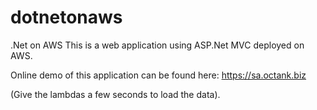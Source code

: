 # dotnetonaws
.Net on AWS
This is a web application using ASP.Net MVC deployed on AWS.

Online demo of this application can be found here:
https://sa.octank.biz

(Give the lambdas a few seconds to load the data).
